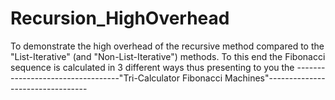 # Recursion_HighOverhead
To demonstrate the high overhead of the recursive method compared to the "List-Iterative" (and "Non-List-Iterative") methods. 
To this end the Fibonacci sequence is calculated in 3 different ways thus presenting to you the 
----------------------------------"Tri-Calculator Fibonacci Machines"---------------------------------
